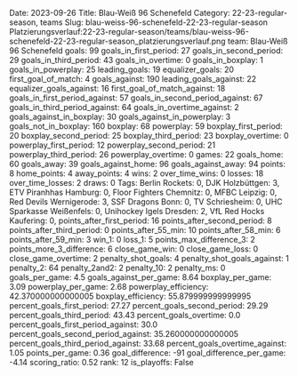 Date: 2023-09-26
Title: Blau-Weiß 96 Schenefeld
Category: 22-23-regular-season, teams
Slug: blau-weiss-96-schenefeld-22-23-regular-season
Platzierungsverlauf:22-23-regular-season/teams/blau-weiss-96-schenefeld-22-23-regular-season_platzierungsverlauf.png
team: Blau-Weiß 96 Schenefeld
goals: 99
goals_in_first_period: 27
goals_in_second_period: 29
goals_in_third_period: 43
goals_in_overtime: 0
goals_in_boxplay: 1
goals_in_powerplay: 25
leading_goals: 19
equalizer_goals: 20
first_goal_of_match: 4
goals_against: 190
leading_goals_against: 22
equalizer_goals_against: 16
first_goal_of_match_against: 18
goals_in_first_period_against: 57
goals_in_second_period_against: 67
goals_in_third_period_against: 64
goals_in_overtime_against: 2
goals_against_in_boxplay: 30
goals_against_in_powerplay: 3
goals_not_in_boxplay: 160
boxplay: 68
powerplay: 59
boxplay_first_period: 20
boxplay_second_period: 25
boxplay_third_period: 23
boxplay_overtime: 0
powerplay_first_period: 12
powerplay_second_period: 21
powerplay_third_period: 26
powerplay_overtime: 0
games: 22
goals_home: 60
goals_away: 39
goals_against_home: 96
goals_against_away: 94
points: 8
home_points: 4
away_points: 4
wins: 2
over_time_wins: 0
losses: 18
over_time_losses: 2
draws: 0
Tags:  Berlin Rockets: 0,  DJK Holzbüttgen: 3,  ETV Piranhhas Hamburg: 0,  Floor Fighters Chemnitz: 0,  MFBC Leipzig: 0,  Red Devils Wernigerode: 3,  SSF Dragons Bonn: 0,  TV Schriesheim: 0,  UHC Sparkasse Weißenfels: 0,  Unihockey Igels Dresden: 2,  VfL Red Hocks Kaufering: 0,
points_after_first_period: 16
points_after_second_period: 8
points_after_third_period: 0
points_after_55_min: 10
points_after_58_min: 6
points_after_59_min: 3
win_1: 0
loss_1: 5
points_max_difference_3: 2
points_more_3_difference: 6
close_game_win: 0
close_game_loss: 0
close_game_overtime: 2
penalty_shot_goals: 4
penalty_shot_goals_against: 1
penalty_2: 64
penalty_2and2: 2
penalty_10: 2
penalty_ms: 0
goals_per_game: 4.5
goals_against_per_game: 8.64
boxplay_per_game: 3.09
powerplay_per_game: 2.68
powerplay_efficiency: 42.370000000000005
boxplay_efficiency: 55.879999999999995
percent_goals_first_period: 27.27
percent_goals_second_period: 29.29
percent_goals_third_period: 43.43
percent_goals_overtime: 0.0
percent_goals_first_period_against: 30.0
percent_goals_second_period_against: 35.260000000000005
percent_goals_third_period_against: 33.68
percent_goals_overtime_against: 1.05
points_per_game: 0.36
goal_difference: -91
goal_difference_per_game: -4.14
scoring_ratio: 0.52
rank: 12
is_playoffs: False
